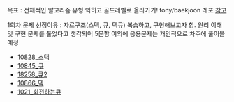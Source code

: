 목표 : 전체적인 알고리즘 유형 익히고 골드레벨로 올라가기! tony/baekjoon 레포 [참고](https://github.com/tony9402/baekjoon)

1회차 문제 선정이유 : 자료구조(스택, 큐, 덱큐) 복습하고, 구현해보고자 함. 원리 이해 및 구현 문제를 풀었다고 생각되어 5문항 이외에 응용문제는 개인적으로 차주에 풀어볼 예정
- [10828_스택](https://www.acmicpc.net/problem/10828)
- [10845_큐](https://www.acmicpc.net/problem/10845)
- [18258_큐2](https://www.acmicpc.net/problem/18258)
- [10866_덱](https://www.acmicpc.net/problem/10866)
- [1021_회전하는큐](https://www.acmicpc.net/problem/1021)